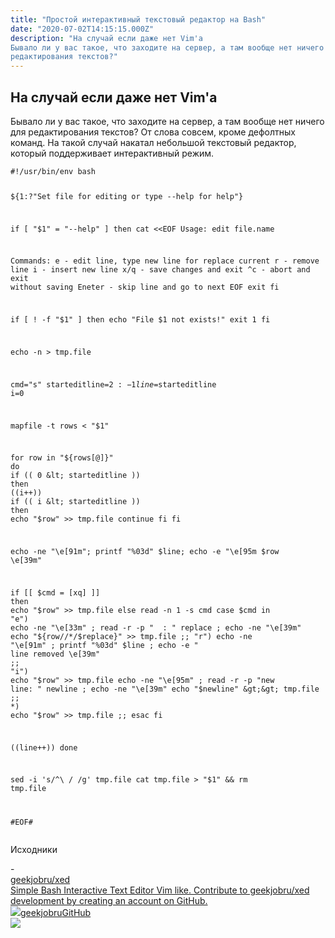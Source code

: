 ```yaml
---
title: "Простой интерактивный текстовый редактор на Bash"
date: "2020-07-02T14:15:15.000Z"
description: "На случай если даже нет Vim'а
Бывало ли у вас такое, что заходите на сервер, а там вообще нет ничего для
редактирования текстов?"
---
```


<h2 id="-vim-">На случай если даже нет Vim'а</h2><p>Бывало ли у вас такое, что заходите на сервер, а там вообще нет ничего для редактирования текстов? От слова совсем, кроме дефолтных команд. На такой случай накатал небольшой текстовый редактор, который поддерживает интерактивный режим.</p><pre><code class="language-bash">#!/usr/bin/env bash

${1:?"Set file for editing or type --help for help"}

if [ "$1" = "--help" ]
then
  cat &lt;&lt;EOF
Usage:
  edit file.name

Commands:
  e      - edit line, type new line for replace current
  r      - remove line
  i      - insert new line
  x/q    - save changes and exit
  ^c     - abort and exit without saving
  Eneter - skip line and go to next
EOF
  exit
fi

if [ ! -f "$1" ]
then
  echo "File $1 not exists!"
  exit 1
fi



echo -n &gt; tmp.file

cmd="s"
starteditline=${2:-1}
line=$starteditline
i=0

mapfile -t rows &lt; "$1"

for row in "${rows[@]}"
do
  if (( 0 &lt; starteditline ))
  then
    ((i++))
    if (( i &lt; starteditline ))
    then
      echo "$row" &gt;&gt; tmp.file
      continue
    fi
  fi

  echo -ne "\e[91m"; printf "%03d" $line; echo -e "\e[95m $row \e[39m"

  if [[ $cmd = [xq] ]]
  then
    echo "$row" &gt;&gt; tmp.file
  else
    read -n 1 -s cmd
    case $cmd in
      "e")
        echo -ne "\e[33m" ; read -r -p "  : " replace ; echo -ne "\e[39m"
        echo "${row//*/$replace}" &gt;&gt; tmp.file
        ;;
      "r")
        echo -ne "\e[91m" ; printf "%03d" $line ; echo -e " line removed \e[39m"
        ;;
      "i")
        echo "$row" &gt;&gt; tmp.file
        echo -ne "\e[95m" ; read -r -p "new line: " newline ; echo -ne "\e[39m"
        echo "$newline" &gt;&gt; tmp.file
        ;;
      *)
        echo "$row" &gt;&gt; tmp.file
        ;;
    esac
  fi

  ((line++))
done

sed -i 's/^\\ / /g' tmp.file
cat tmp.file &gt; "$1" &amp;&amp; rm tmp.file

#EOF#</code></pre><p>Исходники</p>- <a class="kg-bookmark-container" href="https://github.com/geekjobru/xed"><div class="kg-bookmark-content"><div class="kg-bookmark-title">geekjobru/xed</div><div class="kg-bookmark-description">Simple Bash Interactive Text Editor Vim like. Contribute to geekjobru/xed development by creating an account on GitHub.</div><div class="kg-bookmark-metadata"><img class="kg-bookmark-icon" src="https://github.githubassets.com/favicons/favicon.svg"><span class="kg-bookmark-author">geekjobru</span><span class="kg-bookmark-publisher">GitHub</span></div></div><div class="kg-bookmark-thumbnail"><img src="https://avatars0.githubusercontent.com/u/47718589?s=400&amp;v=4"></div></a> <br/>
<p></p>

